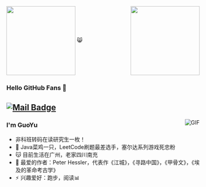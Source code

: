 <!--添加统计卡片并且显示图标-->
<p align="left">
<img height="180em" src="https://github-readme-stats.vercel.app/api?username=guoyu666&show_icons=true&theme=vue" align = "center"/>
  😸
  <!--添加热门语言卡片-->
<img height="180em"  src="https://github-readme-stats.vercel.app/api/top-langs?username=guoyu666&show_icons=true&layout=compact" align = "right"/>
</p>

### Hello GitHub Fans 👋
[![Mail Badge](https://img.shields.io/badge/-guoyu.fighing@gmail.com-c14438?style=flat&logo=Gmail&logoColor=white&link=mailto:guoyu.fighting@gmail.com)](mailto:guoyu.fighting@gmail.com)
---
<!--猫猫动态图片-->
<img align="right" alt="GIF" src="https://raw.githubusercontent.com/JoeyBling/JoeyBling/master/pic/pusheencode.gif" />

### I'm GuoYu

- 非科班转码在读研究生一枚！
- 🌱 Java菜鸡一只，LeetCode刷题最差选手，塞尔达系列游戏死忠粉
- 😽 目前生活在广州，老家四川南充
- 💬 最爱的作者：Peter Hessler，代表作《江城》，《寻路中国》，《甲骨文》，《埃及的革命考古学》
- ⚡ 兴趣爱好：跑步，阅读📊

